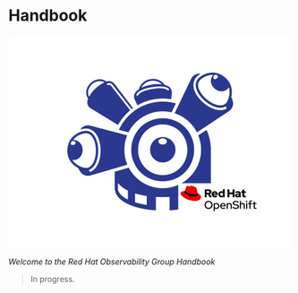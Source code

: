 # Handbook

![RHOBS](logo.png)

*Welcome to the Red Hat Observability Group Handbook* 

> In progress.
